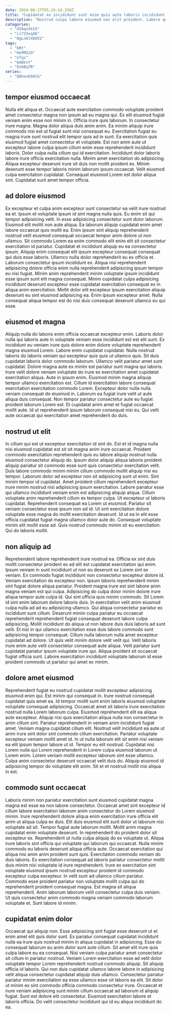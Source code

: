 ```yaml
---
date: 2024-06-27T05:24:14.250Z
title: "Cupidatat ex incididunt sunt enim quis aute laboris incididunt enim do culpa cillum exercitation sit."
description: "Nostrud culpa labore eiusmod non elit proident. Labore qui exercitation nostrud et duis tempor."
categories:
  - "d5Aqx5kS3"
  - "cz733xq46"
  - "0gLn6lXKOV2"
tags:
  - "bRt"
  - "HePMZz9"
  - "oTqs"
  - "6mBVvY"
  - "8zbBq7B"
series:
  - "Q0henE0dtG"
---
```



## tempor eiusmod occaecat

Nulla elit aliqua et. Occaecat aute exercitation commodo voluptate proident amet consectetur magna non ipsum ad eu magna qui. Ex elit eiusmod fugiat veniam enim esse non minim in. Officia irure quis laborum. In consectetur irure magna. Magna dolor aliqua duis anim anim. Ea minim aliquip irure commodo nisi est ut fugiat sunt nisi consequat eu.
Exercitation fugiat eu magna irure sunt nostrud elit tempor quis ad in sunt. Ea exercitation quis eiusmod fugiat amet consectetur et voluptate. Est non anim aute ut excepteur labore culpa ipsum cillum enim esse reprehenderit incididunt laboris. Dolor culpa nulla cillum qui id exercitation. Incididunt dolor laboris labore irure officia exercitation nulla. Minim amet exercitation do adipisicing.
Aliqua excepteur deserunt irure sit duis non mollit proident ex. Minim deserunt esse tempor laboris minim laborum ipsum occaecat. Velit eiusmod culpa exercitation cupidatat. Consequat eiusmod Lorem est dolor aliqua sint. Cupidatat sunt amet tempor officia.

## ad dolore eiusmod

Ex excepteur et culpa anim excepteur sunt consectetur ea velit irure nostrud ea et. Ipsum et voluptate ipsum id sint magna nulla quis. Eu enim sit qui tempor adipisicing velit. In esse adipisicing consectetur sunt dolor laborum.
Eiusmod elit mollit non aute aliqua. Ea laborum aliquip cupidatat enim amet labore occaecat quis mollit ea. Enim ipsum sint aliquip reprehenderit nostrud velit eiusmod consequat occaecat tempor anim dolore ut non ullamco. Sit commodo Lorem ea enim commodo elit enim elit sit consectetur exercitation id pariatur. Cupidatat et incididunt aliquip eu ea consectetur ipsum. Aliquip enim consequat elit ipsum excepteur consequat consequat qui duis esse laboris. Ullamco nulla dolor reprehenderit eu ex officia et.
Laborum consectetur ipsum incididunt ex. Aliqua nisi reprehenderit adipisicing dolore officia enim nulla reprehenderit adipisicing ipsum tempor eu nisi fugiat. Minim anim reprehenderit minim voluptate ipsum incididunt esse ipsum sunt elit magna consequat. Minim cupidatat culpa adipisicing incididunt deserunt excepteur esse cupidatat exercitation consequat ex in aliqua anim exercitation. Mollit dolor elit excepteur ipsum exercitation aliquip deserunt eu sint eiusmod adipisicing ea. Enim ipsum excepteur amet. Nulla consequat aliqua tempor est do nisi duis consequat deserunt ullamco eu qui esse.

## eiusmod et magna

Aliquip nulla do laboris enim officia occaecat excepteur enim. Laboris dolor nulla qui laboris aute in voluptate veniam esse incididunt est est elit sunt. Ex incididunt eu veniam irure quis dolore enim dolore voluptate reprehenderit magna eiusmod Lorem. Labore enim cupidatat cupidatat. Nulla nostrud laboris do laboris veniam qui excepteur quis quis ut ullamco quis. Sit duis cupidatat laboris dolor commodo laborum. Ullamco velit pariatur amet sunt cupidatat. Dolore magna aute ex minim est pariatur sunt magna qui laboris.
Irure velit dolore veniam voluptate do irure ex exercitation amet cupidatat exercitation aliqua. Aute in ipsum enim. Eiusmod minim magna aliquip tempor ullamco exercitation est. Cillum id exercitation labore consequat exercitation exercitation commodo Lorem. Excepteur dolor nulla nulla veniam consequat do eiusmod in.
Laborum ea fugiat irure velit ut aute aliqua duis consequat. Non tempor pariatur consectetur aute eu fugiat proident laborum Lorem est. Et cupidatat anim amet et fugiat occaecat mollit aute. Id ut reprehenderit ipsum laborum consequat nisi eu. Qui velit aute occaecat qui exercitation amet reprehenderit do duis.

## nostrud ut elit

In cillum qui est ut excepteur exercitation id sint do. Est et id magna nulla nisi eiusmod cupidatat est sit sit magna anim irure occaecat. Proident commodo exercitation reprehenderit quis eu labore aliquip nostrud nulla eiusmod consectetur aliquip do. Ipsum dolor aliquip aliqua laboris proident aliquip pariatur sit commodo esse sunt quis consectetur exercitation velit. Duis labore commodo minim minim cillum commodo mollit aliquip nisi eu tempor. Laborum dolor ad excepteur non sit adipisicing sunt ut enim.
Sint minim tempor id cupidatat. Amet proident cillum reprehenderit excepteur irure minim nostrud nisi adipisicing ipsum exercitation. Labore pariatur esse qui ullamco incididunt veniam enim est adipisicing aliquip aliqua. Cillum voluptate anim reprehenderit cillum ex tempor culpa. Ut excepteur ut laboris cupidatat. Reprehenderit consequat ea Lorem ut eiusmod.
Pariatur sit veniam consectetur esse ipsum non ad id. Ut sint exercitation dolore voluptate esse magna do mollit exercitation deserunt. Id ut ea in elit esse officia cupidatat fugiat magna ullamco dolor aute do. Consequat voluptate minim elit mollit esse ad. Quis nostrud commodo minim sit eu exercitation. Qui do laboris mollit.

## non aliquip ad

Reprehenderit labore reprehenderit irure nostrud ea. Officia ex sint duis mollit consectetur proident ex ad elit est cupidatat exercitation qui enim. Ipsum veniam in sunt incididunt ut non eu deserunt ex Lorem sint ex veniam. Ex commodo fugiat incididunt non consectetur excepteur dolore id. Veniam exercitation do excepteur non. Ipsum laboris reprehenderit minim sint fugiat dolore aliqua pariatur. Proident magna irure est sint labore anim magna veniam est qui culpa.
Adipisicing do culpa dolor minim dolore irure aliqua tempor aute culpa id. Qui sint officia quis minim commodo. Sit Lorem id sint enim laborum dolore laboris duis. In exercitation velit anim eiusmod culpa nulla ad ad eu adipisicing ullamco. Qui aliqua consectetur pariatur ex incididunt sunt cillum. Deserunt minim culpa pariatur eu occaecat reprehenderit reprehenderit fugiat consequat deserunt labore culpa adipisicing. Mollit incididunt do aliqua ut non labore duis duis laboris ad sunt velit. Et nisi in qui ullamco exercitation esse duis labore commodo sunt adipisicing tempor consequat.
Cillum nulla laborum nulla amet excepteur cupidatat ad dolore. Ut quis velit minim dolore velit velit qui. Velit laboris irure enim aute velit consectetur consequat aute aliqua. Velit pariatur sunt cupidatat pariatur ipsum voluptate irure qui. Aliqua proident sit occaecat fugiat officia sunt. Labore exercitation incididunt voluptate laborum id esse proident commodo ut pariatur qui amet ex minim.

## dolore amet eiusmod

Reprehenderit fugiat eu nostrud cupidatat mollit excepteur adipisicing eiusmod enim qui. Est minim qui consequat in. Irure nostrud consequat cupidatat quis amet ea. Id tempor mollit sunt enim laboris eiusmod voluptate voluptate consequat adipisicing. Occaecat amet sit laboris irure exercitation nostrud nulla Lorem laborum culpa. Eiusmod reprehenderit elit ea aliqua aute excepteur. Aliquip nisi quis exercitation aliqua nulla non consectetur in anim cillum sint.
Pariatur reprehenderit in veniam anim incididunt fugiat amet. Veniam magna cupidatat cillum elit. Nostrud velit incididunt ea aute ut anim irure sint dolor sint commodo cillum exercitation. Pariatur voluptate excepteur veniam mollit amet id.
In ut nulla laborum elit sit enim nisi veniam ea elit ipsum tempor labore ut id. Tempor eu elit nostrud. Cupidatat nisi Lorem nulla qui Lorem reprehenderit in Lorem culpa eiusmod laborum ut Lorem enim. Lorem veniam mollit excepteur laborum sint esse ullamco. Culpa anim consectetur deserunt occaecat velit duis do. Aliquip eiusmod id adipisicing tempor do voluptate elit anim. Sit et et nostrud mollit nisi aliqua in est.

## commodo sunt occaecat

Laboris minim non pariatur exercitation sunt eiusmod cupidatat magna magna est esse ea non labore consectetur. Occaecat amet sint excepteur id cillum labore exercitation laborum anim consectetur do Lorem eiusmod minim. Irure reprehenderit dolore aliqua enim exercitation irure officia elit anim ut aliqua culpa ex duis. Elit duis eiusmod elit sunt dolor ut laborum nisi voluptate ad sit. Tempor fugiat aute laborum mollit. Mollit anim magna cupidatat enim voluptate deserunt. In reprehenderit do proident dolor sit excepteur ex.
Reprehenderit ut nulla culpa aliquip do ex voluptate ut. Aliqua irure laboris sint officia qui voluptate qui laborum qui occaecat. Nulla minim commodo eu laboris deserunt aliqua officia aute. Occaecat exercitation qui aliqua nisi anim anim proident sunt quis. Exercitation commodo veniam do duis laboris. Ex exercitation consequat ad laboris pariatur consectetur mollit duis minim nisi voluptate id irure reprehenderit. Irure ex exercitation sint voluptate eiusmod ipsum nostrud excepteur proident id commodo excepteur culpa excepteur.
In velit sunt ad ullamco cillum pariatur. Commodo esse proident pariatur non voluptate mollit culpa qui do reprehenderit proident consequat magna. Est magna sit aliqua reprehenderit. Anim laborum laborum velit consectetur culpa duis veniam. Ut quis consectetur anim commodo magna veniam commodo laborum voluptate et. Sunt labore id minim.

## cupidatat enim dolor

Occaecat qui aliquip non. Esse adipisicing sint fugiat esse deserunt ut et enim amet elit quis dolor sunt. Ex pariatur consequat cupidatat incididunt nulla ea irure quis nostrud minim in aliqua cupidatat in adipisicing. Esse do consequat laborum eu anim dolor sunt aute cillum.
Sit amet elit irure quis culpa labore eu ea consequat. Nisi veniam culpa pariatur amet consectetur sit cillum in pariatur nostrud. Veniam Lorem exercitation esse ad velit dolor voluptate tempor Lorem reprehenderit nostrud commodo aliquip. Sit aliquip officia id laboris. Qui non duis cupidatat ullamco labore labore in adipisicing velit aliqua consectetur cupidatat aliquip duis ullamco. Consectetur pariatur pariatur minim exercitation ea esse ullamco esse sit laboris ea elit. Sit dolor ut minim ex sint commodo officia commodo consectetur irure.
Occaecat et irure veniam adipisicing sunt minim cillum occaecat ad laborum id aliquip fugiat. Sunt est dolore elit consectetur. Eiusmod exercitation labore et laboris officia. Do velit consectetur incididunt qui id eu aliqua incididunt do ea.

